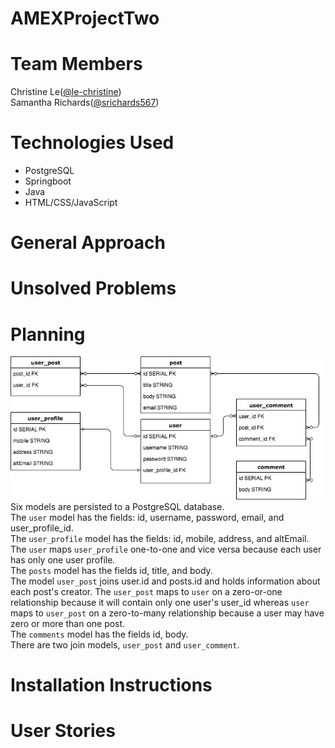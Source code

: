 # AMEXProjectTwo

# Team Members
Christine Le(<a href="https://github.com/le-christine">@le-christine</a>)<br/>
Samantha Richards(<a href="https://github.com/srichards567">@srichards567</a>)

# Technologies Used
- PostgreSQL
- Springboot
- Java
- HTML/CSS/JavaScript

# General Approach


# Unsolved Problems

# Planning
<img src = "images/erd-v2.jpg" width="500"/><br/>
Six models are persisted to a PostgreSQL database.<br/>
The `user` model has the fields: id, username, password, email, and user_profile_id.<br/>
The `user_profile` model has the fields: id, mobile, address, and altEmail. <br/>
The `user` maps `user_profile` one-to-one and vice versa because each user has only one user profile.<br/>
The `posts` model has the fields id, title, and body. <br/>
The model `user_post` joins user.id and posts.id and holds information about each post's creator. The `user_post` maps to `user` on a zero-or-one relationship because it will contain only one user's user_id whereas `user` maps to `user_post` on a zero-to-many relationship because a user may have zero or more than one post. <br/>
The `comments` model has the fields id, body.<br/>
There are two join models, `user_post` and `user_comment`.<br/>

# Installation Instructions

# User Stories
